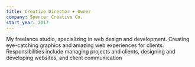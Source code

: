 ```yaml
---
title: Creative Director + Owner
company: Spencer Creative Co.
start_year: 2017
---
```


My freelance studio, specializing in web design and development. Creating eye-catching graphics and amazing web experiences for clients. Responsibilities include managing projects and clients, designing and developing websites, and client communication

